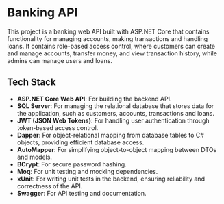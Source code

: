 # Banking API

This project is a banking web API built with ASP.NET Core that contains functionality for managing accounts, making transactions and handling loans. It contains role-based access control, where customers can create and manage accounts, transfer money, and view transaction history, while admins can manage users and loans.

## Tech Stack

- **ASP.NET Core Web API**: For building the backend API.
- **SQL Server**: For managing the relational database that stores data for the application, such as customers, accounts, transactions and loans.
- **JWT (JSON Web Tokens)**: For handling user authentication through token-based access control.
- **Dapper**: For object-relational mapping from database tables to C# objects, providing efficient database access.
- **AutoMapper**: For simplifying object-to-object mapping between DTOs and models.
- **BCrypt**: For secure password hashing.
- **Moq**: For unit testing and mocking dependencies.
- **xUnit**: For writing unit tests in the backend, ensuring reliability and correctness of the API.
- **Swagger**: For API testing and documentation.
